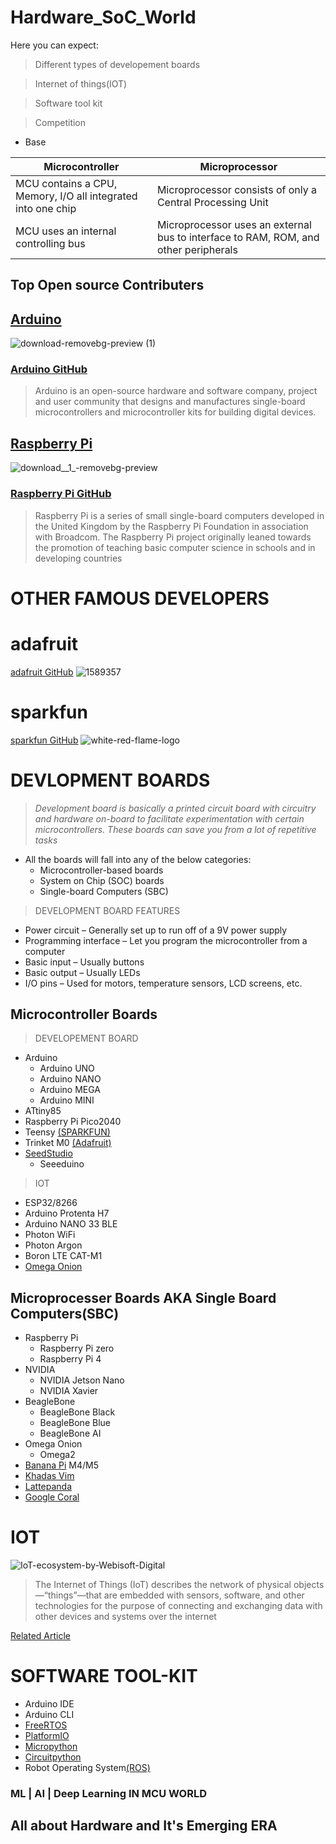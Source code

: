 # Hardware_SoC_World


Here you can expect: 

 > Different types of developement boards
 
 > Internet of things(IOT)
                    
 > Software tool kit
                    
 > Competition 

- Base 

Microcontroller | Microprocessor
---------------| --------------
MCU contains a CPU, Memory, I/O all integrated into one chip | Microprocessor consists of only a Central Processing Unit
MCU uses an internal controlling bus | Microprocessor uses an external bus to interface to RAM, ROM, and other peripherals



## Top Open source Contributers

## [Arduino](https://www.arduino.cc/) 
![download-removebg-preview (1)](https://user-images.githubusercontent.com/58439868/133879897-f12a5469-418c-44fe-a7aa-dfad66a1df0c.png)

### [Arduino GitHub](https://github.com/arduino)

 > Arduino is an open-source hardware and software company, project and user community that designs
 and manufactures single-board microcontrollers and microcontroller kits for building digital devices.

## [Raspberry Pi](https://www.raspberrypi.org/)

![download__1_-removebg-preview](https://user-images.githubusercontent.com/58439868/133880031-3336746b-de2e-4ecd-bd3d-78c5debcb693.png)

### [Raspberry Pi GitHub](https://github.com/raspberrypi) 

> Raspberry Pi is a series of small single-board computers developed in the United Kingdom by the Raspberry Pi
Foundation in association with Broadcom. The Raspberry Pi project originally leaned towards the promotion of
teaching basic computer science in schools and in developing countries


# OTHER FAMOUS DEVELOPERS

# adafruit

[adafruit GitHub](https://github.com/adafruit)
             ![1589357](https://user-images.githubusercontent.com/58439868/133886969-81e5560b-41cb-48a1-bf7d-7ec0e6ab29e4.png)


# sparkfun

[sparkfun GitHub](https://github.com/sparkfun)
            ![white-red-flame-logo](https://user-images.githubusercontent.com/58439868/133886974-a01cc671-3a99-4e52-80e0-369954ea9865.png)


# DEVLOPMENT BOARDS

> *Development board is basically a printed circuit board with circuitry and hardware on-board to facilitate experimentation with certain microcontrollers. These boards can save you from a lot of repetitive tasks*

* All the boards will fall into any of the below categories:
  * Microcontroller-based boards
  * System on Chip (SOC) boards
  * Single-board Computers (SBC)



> DEVELOPMENT BOARD FEATURES

- Power circuit          –   Generally set up to run off of a 9V power supply
- Programming interface  –   Let you program the microcontroller from a computer
- Basic input            –   Usually buttons
- Basic output           –   Usually LEDs
- I/O pins               –   Used for motors, temperature sensors, LCD screens, etc.

## Microcontroller Boards


> DEVELOPEMENT BOARD

* Arduino
  * Arduino UNO
  * Arduino NANO
  * Arduino MEGA
  * Arduino MINI
* ATtiny85
* Raspberry Pi Pico2040
* Teensy [(SPARKFUN)](http://www.sparkfun.com/)
* Trinket M0 [(Adafruit)](https://www.adafruit.com/)
* [SeedStudio](https://www.seeedstudio.com/)
  * Seeeduino

> IOT

- ESP32/8266
- Arduino Protenta H7
- Arduino NANO 33 BLE 
- Photon WiFi
- Photon Argon
- Boron LTE CAT-M1
- [Omega Onion](https://onion.io/)



## Microprocesser Boards AKA Single Board Computers(SBC)

* Raspberry Pi
  * Raspberry Pi zero
  * Raspberry Pi 4
* NVIDIA
  * NVIDIA Jetson Nano
  * NVIDIA Xavier
* BeagleBone
  * BeagleBone Black
  * BeagleBone Blue
  * BeagleBone AI
* Omega Onion
  * Omega2
* [Banana Pi](https://www.banana-pi.org/) M4/M5
* [Khadas Vim](https://www.khadas.com/vim)
* [Lattepanda](https://www.lattepanda.com/)
* [Google Coral](https://coral.ai/products/dev-board/)


# IOT


![IoT-ecosystem-by-Webisoft-Digital](https://user-images.githubusercontent.com/58439868/133895135-43ab67c2-2fba-4873-9385-95fe0cf1b053.gif)


> The Internet of Things (IoT) describes the network of physical objects—“things”—that are embedded with sensors, software, and other technologies for the purpose of connecting and exchanging data with other devices and systems over the internet

[Related Article](https://hashstudioz.com/blog/top-iot-development-boards-how-to-select-the-right-one-for-your-project/)

# SOFTWARE TOOL-KIT 

* Arduino IDE
* Arduino CLI
* [FreeRTOS](https://www.freertos.org/)
* [PlatformIO](https://platformio.org/)
* [Micropython](https://micropython.org/)
* [Circuitpython](https://circuitpython.org/)
* Robot Operating System[(ROS)](https://www.ros.org/)



### ML | AI | Deep Learning  IN MCU WORLD



## All about Hardware and It's Emerging ERA
 
